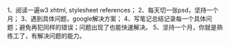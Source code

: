 

1、阅读一遍w3 xhtml, stylesheet references；
2、每天切一张psd，坚持一个月；
3、遇到具体问题，google解决方案；
4、写笔记总结记录每一个具体问题；避免再犯同样的错误；问题出现了也能快速解决。
5、坚持一个月，你就是熟练工了，有解决问题的能力。
